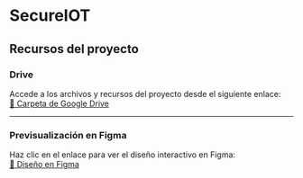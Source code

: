 # SecureIOT

## Recursos del proyecto

### **Drive**
Accede a los archivos y recursos del proyecto desde el siguiente enlace:  
[📁 Carpeta de Google Drive](https://drive.google.com/drive/folders/1QJ0yO0hUCsNDMqWQWvcJvPrAdY-gtVLk?usp=drive_link)

---

### **Previsualización en Figma**
Haz clic en el enlace para ver el diseño interactivo en Figma:  
[🎨 Diseño en Figma](https://embed.figma.com/design/oKvZc2Kox2EnOhub70Fl1y/Figma-basics?node-id=0-1&embed-host=share)
